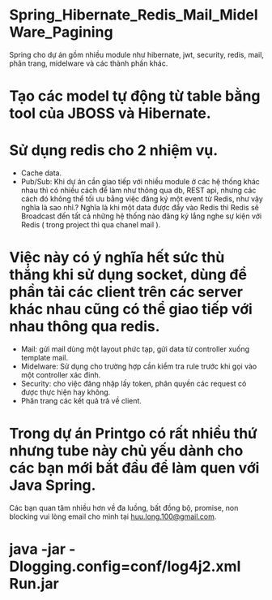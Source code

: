# Spring_Hibernate_Redis_Mail_MidelWare_Pagining
Spring cho dự án gồm nhiều module như hibernate, jwt, security, redis, mail, phân trang, midelware và các thành phần khác.

# Tạo các model tự động từ table bằng tool của JBOSS và Hibernate.
# Sử dụng redis cho 2 nhiệm vụ.
- Cache data.
- Pub/Sub: Khi dự án cần giao tiếp với nhiều module ở các hệ thống khác nhau thì có nhiều cách để làm như thông qua db, REST api, nhưng các cách đó không thể tối ưu bằng việc đăng ký một event từ Redis, như vậy nghĩa là sao nhỉ.?
Nghĩa là khi một data được đẩy vào Redis thì Redis sẽ Broadcast đến tất cả những hệ thống nào đăng ký lắng nghe sự kiện với Redis ( trong project thì qua chanel mail ).
# Việc này có ý nghĩa hết sức thù thắng khi sử dụng socket, dùng để phần tải các client trên các server khác nhau cũng có thể giao tiếp với nhau thông qua redis.
- Mail: gửi mail dùng một layout phức tạp, gửi data từ controller xuống template mail.
- Midelware: Sử dụng cho trường hợp cần kiểm tra rule trước khi gọi vào một controller xác đinh.
- Security: cho việc đăng nhập lấy token, phân quyền các request có được thực hiện hay không.
- Phân trang các kết quả trả về client.

# Trong dự án Printgo có rất nhiều thứ nhưng tube này chủ yếu dành cho các bạn mới bắt đầu để làm quen với Java Spring.
Các bạn quan tâm nhiều hơn về đa luồng, bất đồng bộ, promise, non blocking vui lòng email cho mình tại huu.long.100@gmail.com.

# java -jar -Dlogging.config=conf/log4j2.xml Run.jar
